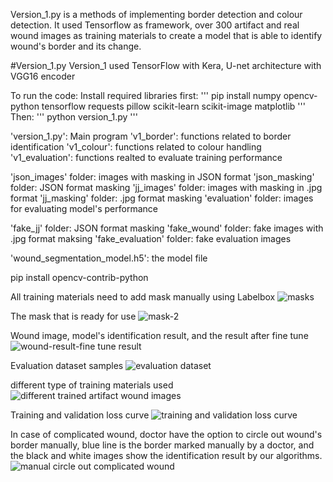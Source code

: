 Version_1.py is a methods of implementing border detection and colour detection. It used Tensorflow as framework, over 300 artifact and real wound images as training materials to create a model that is able to identify wound's border and its change.

#Version_1.py
Version_1 used TensorFlow with Kera, U-net architecture with VGG16 encoder

To run the code:
Install required libraries first:
'''
pip install numpy opencv-python tensorflow requests pillow scikit-learn scikit-image matplotlib
'''
Then:
'''
python version_1.py
'''

'version_1.py': Main program
'v1_border': functions related to border identification
'v1_colour': functions related to colour handling
'v1_evaluation': functions realted to evaluate training performance

'json_images' folder: images with masking in JSON format
'json_masking' folder: JSON format masking
'jj_images' folder: images with masking in .jpg format
'jj_masking' folder: .jpg format masking
'evaluation' folder: images for evaluating model's performance

'fake_jj' folder: JSON format masking 
'fake_wound' folder: fake images with .jpg format maksing
'fake_evaluation' folder: fake evaluation images

'wound_segmentation_model.h5': the model file

pip install opencv-contrib-python

All training materials need to add mask manually using Labelbox
![masks](https://github.com/lucas-project/Woud_Detection_Machine_Learning/assets/87470079/f0b2d4b3-1b98-4cb1-ba30-c7c530130982)

The mask that is ready for use
![mask-2](https://github.com/lucas-project/Woud_Detection_Machine_Learning/assets/87470079/8b223837-7543-4c19-8be2-b434f4502364)

Wound image, model's identification result, and the result after fine tune
![wound-result-fine tune result](https://github.com/lucas-project/Woud_Detection_Machine_Learning/assets/87470079/be4969db-913f-44e2-b01b-35cf88d16f3b)

Evaluation dataset samples
![evaluation dataset](https://github.com/lucas-project/Woud_Detection_Machine_Learning/assets/87470079/2fe266f2-f051-4230-94fa-dfd76a205915)

different type of training materials used
![different trained artifact wound images](https://github.com/lucas-project/Woud_Detection_Machine_Learning/assets/87470079/1a5d76b0-7875-429c-abf7-0d397c4f36dc)

Training and validation loss curve 
![training and validation loss curve](https://github.com/lucas-project/Woud_Detection_Machine_Learning/assets/87470079/91e2fb87-9d14-4d30-a513-db1e6f75065b)

In case of complicated wound, doctor have the option to circle out wound's border manually, blue line is the border marked manually by a doctor, and the black and white images show the identification result by our algorithms.
![manual circle out complicated wound](https://github.com/lucas-project/Woud_Detection_Machine_Learning/assets/87470079/5f475311-0171-497d-8b98-c75fb484e7f9)
